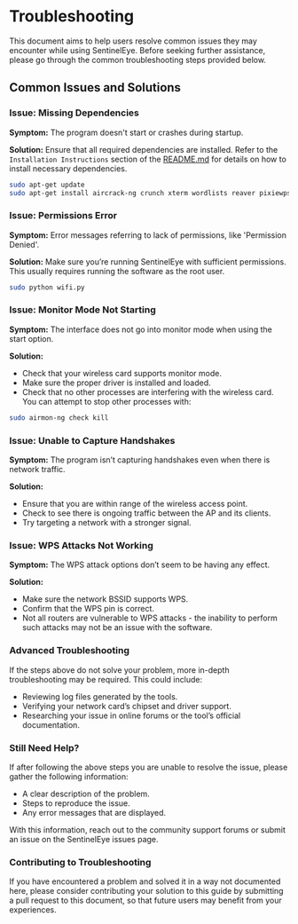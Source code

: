 # Troubleshooting

This document aims to help users resolve common issues they may encounter while using SentinelEye. Before seeking further assistance, please go through the common troubleshooting steps provided below.

## Common Issues and Solutions

### Issue: Missing Dependencies
**Symptom:**
The program doesn't start or crashes during startup.

**Solution:**
Ensure that all required dependencies are installed. Refer to the `Installation Instructions` section of the [README.md](README.md) for details on how to install necessary dependencies.

```bash
sudo apt-get update
sudo apt-get install aircrack-ng crunch xterm wordlists reaver pixiewps bully wifite bettercap wifipumpkin3
```
### Issue: Permissions Error

**Symptom:**
Error messages referring to lack of permissions, like 'Permission Denied'.

**Solution:**
Make sure you’re running SentinelEye with sufficient permissions. This usually requires running the software as the root user.

```bash
sudo python wifi.py
```
### Issue: Monitor Mode Not Starting
**Symptom:**
The interface does not go into monitor mode when using the start option.

**Solution:**
  - Check that your wireless card supports monitor mode.
  - Make sure the proper driver is installed and loaded.
  - Check that no other processes are interfering with the wireless card. You can attempt to stop other processes with:
```bash
sudo airmon-ng check kill
```

### Issue: Unable to Capture Handshakes
**Symptom:**
The program isn’t capturing handshakes even when there is network traffic.

**Solution:**
  - Ensure that you are within range of the wireless access point.
  - Check to see there is ongoing traffic between the AP and its clients.
  - Try targeting a network with a stronger signal.

### Issue: WPS Attacks Not Working
**Symptom:**
The WPS attack options don’t seem to be having any effect.

**Solution:**
  - Make sure the network BSSID supports WPS.
  - Confirm that the WPS pin is correct.
  - Not all routers are vulnerable to WPS attacks - the inability to perform such attacks may not be an issue with the software.

### Advanced Troubleshooting

If the steps above do not solve your problem, more in-depth troubleshooting may be required. This could include:

 - Reviewing log files generated by the tools.
 - Verifying your network card’s chipset and driver support.
 - Researching your issue in online forums or the tool’s official documentation.

### Still Need Help?
If after following the above steps you are unable to resolve the issue, please gather the following information:
 - A clear description of the problem.
 - Steps to reproduce the issue.
 - Any error messages that are displayed.

With this information, reach out to the community support forums or submit an issue on the SentinelEye issues page.

### Contributing to Troubleshooting

If you have encountered a problem and solved it in a way not documented here, please consider contributing your solution to this guide by submitting a pull request to this document, so that future users may benefit from your experiences.
